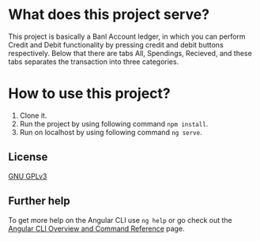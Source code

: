 # What does this project serve?

This project is basically a Banl Account ledger, in which you can perform Credit and Debit functionality by pressing credit and debit buttons respectively. Below that there are tabs All, Spendings, Recieved, and these tabs separates the transaction into three categories.

# How to use this project?

1. Clone it.
2. Run the project by using following command `npm install`.
3. Run on localhost by using following command `ng serve`. 

## License

[GNU GPLv3](https://choosealicense.com/licenses/gpl-3.0/)


## Further help

To get more help on the Angular CLI use `ng help` or go check out the [Angular CLI Overview and Command Reference](https://angular.io/cli) page.
